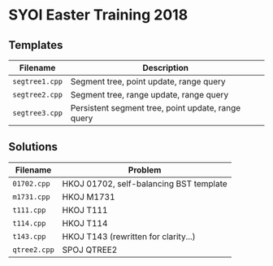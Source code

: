 # SYOI Easter Training 2018

## Templates

| Filename | Description |
| -------- | ----------- |
| `segtree1.cpp` | Segment tree, point update, range query |
| `segtree2.cpp` | Segment tree, range update, range query |
| `segtree3.cpp` | Persistent segment tree, point update, range query |

## Solutions

| Filename | Problem |
| -------- | ------- |
| `01702.cpp` | HKOJ 01702, self-balancing BST template |
| `m1731.cpp` | HKOJ M1731 |
| `t111.cpp` | HKOJ T111 |
| `t114.cpp` | HKOJ T114 |
| `t143.cpp` | HKOJ T143 (rewritten for clarity...) |
| `qtree2.cpp` | SPOJ QTREE2 |